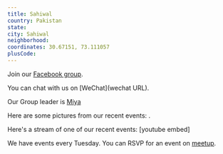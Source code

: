 ```yaml
---
title: Sahiwal
country: Pakistan
state: 
city: Sahiwal
neighborhood: 
coordinates: 30.67151, 73.111057
plusCode:
---
```

Join our [Facebook group](https://www.facebook.com/groups/1505677729748974).

You can chat with us on [WeChat](wechat URL).

Our Group leader is [Miya](freecodecamp.org/miya)

Here are some pictures from our recent events:
![]().

Here's a stream of one of our recent events:
[youtube embed]

We have events every Tuesday. You can RSVP for an event on [meetup](meetupurl).

